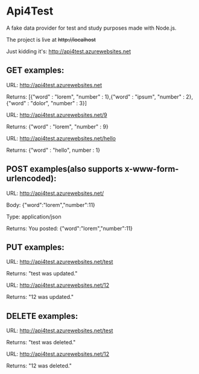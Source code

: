 # Api4Test
A fake data provider for test and study purposes made with Node.js.

The project is live at ~~http://localhost~~

Just kidding it's: http://api4test.azurewebsites.net

## GET examples:

URL: http://api4test.azurewebsites.net

Returns: [{"word" : "lorem", "number" : 1},{"word" : "ipsum", "number" : 2},{"word" : "dolor", "number" : 3}]

URL: http://api4test.azurewebsites.net/9

Returns: {"word" : "lorem", "number" : 9}

URL: http://api4test.azurewebsites.net/hello

Returns: {"word" : "hello", number : 1}

## POST examples(also supports x-www-form-urlencoded):

URL: http://api4test.azurewebsites.net/

Body: {"word":"lorem","number":11}

Type: application/json

Returns: You posted: {"word":"lorem","number":11}

## PUT examples:

URL: http://api4test.azurewebsites.net/test

Returns: "test was updated."

URL: http://api4test.azurewebsites.net/12

Returns: "12 was updated."

## DELETE examples:

URL: http://api4test.azurewebsites.net/test

Returns: "test was deleted."

URL: http://api4test.azurewebsites.net/12

Returns: "12 was deleted."

